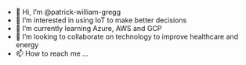 - 👋 Hi, I’m @patrick-william-gregg
- 👀 I’m interested in using IoT to make better decisions
- 🌱 I’m currently learning Azure, AWS and GCP
- 💞️ I’m looking to collaborate on technology to improve healthcare and energy
- 📫 How to reach me ...

<!---
patrick-william-gregg/patrick-william-gregg is a ✨ special ✨ repository because its `README.md` (this file) appears on your GitHub profile.
You can click the Preview link to take a look at your changes.
--->
